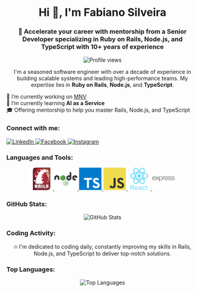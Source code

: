<h1 align="center">Hi 👋, I'm Fabiano Silveira</h1> <h3 align="center">🚀 Accelerate your career with mentorship from a Senior Developer specializing in Ruby on Rails, Node.js, and TypeScript with 10+ years of experience</h3> <p align="center"> <img src="https://komarev.com/ghpvc/?username=fabsalves&label=Profile%20views&color=0e75b6&style=flat" alt="Profile views" /> </p> <!-- Introduction --> <p align="center"> I'm a seasoned software engineer with over a decade of experience in building scalable systems and leading high-performance teams. My expertise lies in <strong>Ruby on Rails</strong>, <strong>Node.js</strong>, and <strong>TypeScript</strong>. </p> <!-- Current Work --> <p align="left"> 🔭 I’m currently working on <a href="https://mnv.ai/">MNV</a><br> 🌱 I’m currently learning <strong>AI as a Service</strong><br> 🎓 Offering mentorship to help you master Rails, Node.js, and TypeScript </p> <!-- Connect with me --> <h3 align="left">Connect with me:</h3> <p align="left"> <a href="https://www.linkedin.com/in/fabiano-r-a-silveira/" target="_blank"> <img src="https://img.shields.io/badge/-LinkedIn-0e76a8?style=for-the-badge&logo=Linkedin&logoColor=white" alt="LinkedIn" /> </a> <a href="https://www.facebook.com/profile.php?id=100028405595709" target="_blank"> <img src="https://img.shields.io/badge/-Facebook-1877F2?style=for-the-badge&logo=Facebook&logoColor=white" alt="Facebook" /> </a> <a href="https://instagram.com/fabianosilveira.s" target="_blank"> <img src="https://img.shields.io/badge/-Instagram-E4405F?style=for-the-badge&logo=Instagram&logoColor=white" alt="Instagram" /> </a> </p> <!-- Languages and Tools --> <h3 align="left">Languages and Tools:</h3> <p align="center"> <!-- Ruby on Rails --> <a href="https://rubyonrails.org" target="_blank" rel="noreferrer"> <img src="https://raw.githubusercontent.com/devicons/devicon/master/icons/rails/rails-original-wordmark.svg" alt="Ruby on Rails" width="60" height="60"/> </a> <!-- Node.js --> <a href="https://nodejs.org" target="_blank" rel="noreferrer"> <img src="https://raw.githubusercontent.com/devicons/devicon/master/icons/nodejs/nodejs-original-wordmark.svg" alt="Node.js" width="60" height="60"/> </a> <!-- TypeScript --> <a href="https://www.typescriptlang.org/" target="_blank" rel="noreferrer"> <img src="https://raw.githubusercontent.com/devicons/devicon/master/icons/typescript/typescript-original.svg" alt="TypeScript" width="60" height="60"/> </a> <!-- JavaScript --> <a href="https://developer.mozilla.org/en-US/docs/Web/JavaScript" target="_blank" rel="noreferrer"> <img src="https://raw.githubusercontent.com/devicons/devicon/master/icons/javascript/javascript-original.svg" alt="JavaScript" width="60" height="60"/> </a> <!-- React --> <a href="https://reactjs.org/" target="_blank" rel="noreferrer"> <img src="https://raw.githubusercontent.com/devicons/devicon/master/icons/react/react-original-wordmark.svg" alt="React" width="60" height="60"/> </a> <!-- Express.js --> <a href="https://expressjs.com" target="_blank" rel="noreferrer"> <img src="https://raw.githubusercontent.com/devicons/devicon/master/icons/express/express-original-wordmark.svg" alt="Express.js" width="60" height="60"/> </a> </p> <!-- GitHub Stats --> <h3 align="left">GitHub Stats:</h3> <p align="center"> <img src="https://github-readme-stats.vercel.app/api?username=fabsalves&show_icons=true&theme=radical" alt="GitHub Stats" /> </p> <!-- Coding Activity --> <h3 align="left">Coding Activity:</h3> <p align="center"> 🔥 I'm dedicated to coding daily, constantly improving my skills in Rails, Node.js, and TypeScript to deliver top-notch solutions. </p> <!-- Top Languages --> <h3 align="left">Top Languages:</h3> <p align="center"> <img src="https://github-readme-stats.vercel.app/api/top-langs/?username=fabsalves&layout=compact&theme=radical" alt="Top Languages" /> </p>
